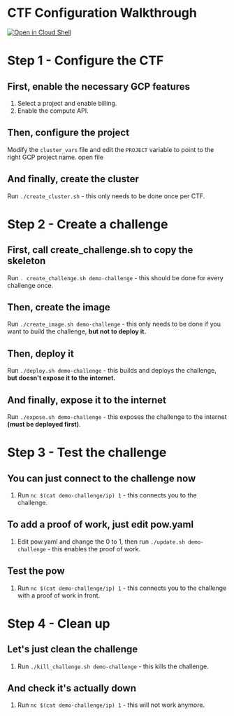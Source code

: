 # CTF Configuration Walkthrough

[![Open in Cloud Shell](https://gstatic.com/cloudssh/images/open-btn.png)](https://console.cloud.google.com/cloudshell/open?git_repo=https://github.com/sirdarckcat/35c3ctf_chals&tutorial=kubernetes/walkthrough.md)

# Step 1 - Configure the CTF
## First, enable the necessary GCP features
1. <walkthrough-project-billing-setup>Select a project and enable billing.</walkthrough-project-billing-setup>
1. <walkthrough-enable-apis apis="compute.googleapis.com">Enable the compute API.</walkthrough-enable-apis>

## Then, configure the project
Modify the `cluster_vars` file and edit the `PROJECT` variable to point to the right GCP project name.
<walkthrough-editor-select-regex filePath="35c3ctf_chals/kubernetes/cluster_vars" regex="espr-k8s">open file</walkthrough-editor-select-regex>

## And finally, create the cluster
Run ```./create_cluster.sh``` - this only needs to be done once per CTF.

# Step 2 - Create a challenge
## First, call create_challenge.sh to copy the skeleton
Run ```. create_challenge.sh demo-challenge``` - this should be done for every challenge once.
## Then, create the image
Run ```./create_image.sh demo-challenge``` - this only needs to be done if you want to build the challenge, **but not to deploy it.**
## Then, deploy it
Run ```./deploy.sh demo-challenge``` - this builds and deploys the challenge, **but doesn't expose it to the internet.**
## And finally, expose it to the internet
Run ```./expose.sh demo-challenge``` - this exposes the challenge to the internet **(must be deployed first)**.

# Step 3 - Test the challenge
## You can just connect to the challenge now
1. Run ```nc $(cat demo-challenge/ip) 1``` - this connects you to the challenge.
## To add a proof of work, just edit pow.yaml
1. Edit <walkthrough-editor-select-regex filePath="35c3ctf_chals/kubernetes/demo-challenge/pow.yaml" regex="0">pow.yaml</walkthrough-editor-select-regex> and change the 0 to 1, then run ```./update.sh demo-challenge``` - this enables the proof of work.
## Test the pow
1. Run ```nc $(cat demo-challenge/ip) 1``` - this connects you to the challenge with a proof of work in front.

# Step 4 - Clean up
## Let's just clean the challenge
1. Run ```./kill_challenge.sh demo-challenge``` - this kills the challenge.
## And check it's actually down
1. Run ```nc $(cat demo-challenge/ip) 1``` - this will not work anymore.
